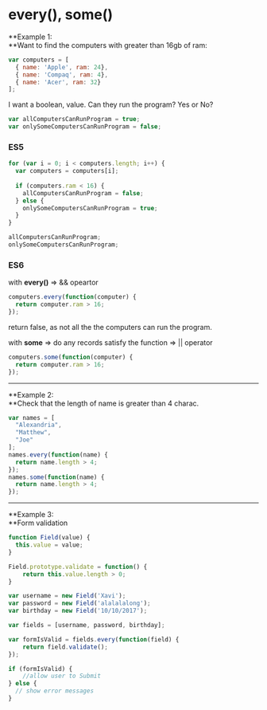 # every\(\), some\(\)

**Example 1:  
**Want to find the computers with greater than 16gb of ram:

```js
var computers = [
  { name: 'Apple', ram: 24},
  { name: 'Compaq', ram: 4},
  { name: 'Acer', ram: 32}
];
```

I want a boolean, value. Can they run the program? Yes or No?

```js
var allComputersCanRunProgram = true;
var onlySomeComputersCanRunProgram = false;
```

### ES5

```js
for (var i = 0; i < computers.length; i++) {
  var computers = computers[i];
  
  if (computers.ram < 16) {
    allComputersCanRunProgram = false;
  } else {
    onlySomeComputersCanRunProgram = true;
  }
}

allComputersCanRunProgram;
onlySomeComputersCanRunProgram;
```

### ES6

with **every\(\)** =&gt;  && opeartor

```js
computers.every(function(computer) {
  return computer.ram > 16;
});
```

return false, as not all the the computers can run the program.

with **some** =&gt; do any records satisfy the function =&gt; \|\| operator

```js
computers.some(function(computer) {
  return computer.ram > 16;
});
```

---

**Example 2:  
**Check that the length of name is greater than 4 charac.

```js
var names = [
  "Alexandria",
  "Matthew",
  "Joe"
];
names.every(function(name) {
  return name.length > 4;
});
names.some(function(name) {
  return name.length > 4;
});
```

---

**Example 3:  
**Form validation

```js
function Field(value) {
  this.value = value;
}

Field.prototype.validate = function() {
	return this.value.length > 0;
}

var username = new Field('Xavi');
var password = new Field('alalalalong');
var birthday = new Field('10/10/2017');

var fields = [username, password, birthday];

var formIsValid = fields.every(function(field) {
	return field.validate();
});

if (formIsValid) {
	//allow user to Submit
} else {
  // show error messages
}
```



